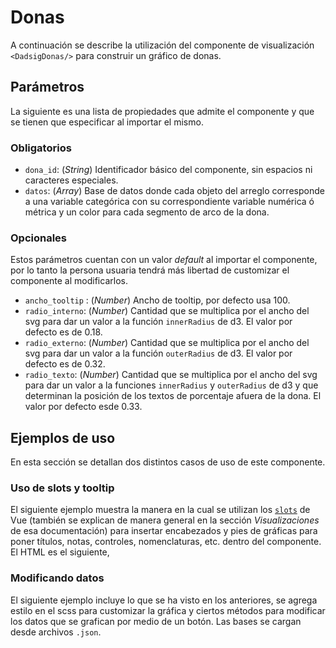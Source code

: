 # Donas

A continuación se describe la utilización del componente de visualización `<DadsigDonas/>` para construir un gráfico de 
donas.

## Parámetros

La siguiente es una lista de propiedades que admite el componente y que se tienen que especificar al importar el mismo.

### Obligatorios

* `dona_id`: (_String_) Identificador básico del componente, sin espacios ni caracteres especiales.
* `datos`: (_Array_) Base de datos donde cada objeto del arreglo corresponde a una variable categórica con su
    correspondiente variable numérica ó métrica y un color para cada segmento de arco de la dona. 

### Opcionales

Estos parámetros cuentan con un valor _default_ al importar el componente, por lo tanto la persona usuaria tendrá más
libertad de customizar el componente al modificarlos.

* `ancho_tooltip` : (_Number_) Ancho de tooltip, por defecto usa 100.
* `radio_interno`: (_Number_) Cantidad que se multiplica por el ancho del svg para dar un valor a la función
  `innerRadius` de d3. El valor por defecto es de 0.18.
* `radio_externo`: (_Number_) Cantidad que se multiplica por el ancho del svg para dar un valor a la función
    `outerRadius` de d3. El valor por defecto es de 0.32.
* `radio_texto`: (_Number_) Cantidad que se multiplica por el ancho del svg para dar un valor a la funciones
  `innerRadius` y `outerRadius` de d3 y que determinan la posición de los textos de porcentaje afuera de la dona. El 
  valor por defecto esde 0.33.

## Ejemplos de uso

En esta sección se detallan dos distintos casos de uso de este componente.

### Uso de slots y tooltip

El siguiente ejemplo muestra la manera en la cual se utilizan los
[`slots`](https://vuejs.org/guide/components/slots.html) de Vue (también se explican de manera general en la sección
_Visualizaciones_ de esa documentación) para insertar encabezados y pies de gráficas para poner títulos, notas,
controles, nomenclaturas, etc. dentro del componente. El HTML es el siguiente,

<donas-slots-tooltip/>


### Modificando datos

El siguiente ejemplo incluye lo que se ha visto en los anteriores, se agrega estilo en el scss para customizar la
gráfica y ciertos métodos para modificar los datos que se grafican por medio de un botón. Las bases se cargan desde
archivos `.json`.

<donas-cambiando-base/>